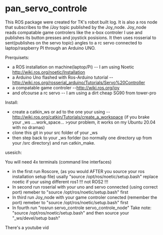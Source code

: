 # pan_servo_controle

This ROS package were created for TK's robot built log. It is also a ros node that subscribes to the /Joy topic published by the Joy_node.
Joy_node reads compatable game controlers like the x-box controler I use and publishes its button presses and joystick posisions.
It then uses rosserial to sent(publishes on the servo topic) angles to a rc servo connected to laptop/raspberry PI through an Arduino UNO.

Prerquisets:

* a ROS installation on machine(laptop/Pi) -- I am using Noetic http://wiki.ros.org/noetic/Installation
* a Arduino Uno flashed with Ros-Arduino tutorial -- http://wiki.ros.org/rosserial_arduino/Tutorials/Servo%20Controller
* a compatable game controler --http://wiki.ros.org/joy
* and ofcourse a rc servo -- I am using a dirt cheap SG90 from tower-pro

Install:
* create a catkin_ws or ad to the one your using -- http://wiki.ros.org/catkin/Tutorials/create_a_workspace
  (if you brake your _ws ....work_space... >your problem, it works on my Ubuntu 20.04 with no dramas)
* clone this git in your src folder of your _ws
* then step back to your _ws forlder (so normally one directory up from your /src directory) and run catkin_make.

usesich:

You will need 4x terminals (command line interfaces)
 * in the first run Roscore, (as you would AFTER you source your ros installation setup file)
    usally "source /opt/ros/noetic/setup.bash"  replace noetic if your using  different ros1 !!! not ROS2 !!!
 * In second run roserial with your uno and servo connected (using correct port) remeber to "source /opt/ros/noetic/setup.bash" first
 * In third run Joy_node  with your game controler conected (remember the port) remeber to "source /opt/ros/noetic/setup.bash" first
 * In fourth run "rosrun servo_controle servo_controle_node" Take note: "source /opt/ros/noetic/setup.bash" and then source your "_ws/devel/setup bash"

There's a youtube vid 
